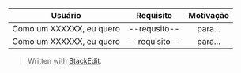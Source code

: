 | Usuário      | Requisito | Motivação     |
| :----:        |    :----:   |          :----: |
| Como um XXXXXX, eu quero      | --requsito--       | para...    |
| Como um XXXXXX, eu quero   | --requisito--         | para...      |



> Written with [StackEdit](https://stackedit.io/).
